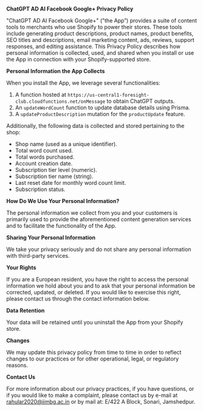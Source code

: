 **ChatGPT AD AI Facebook Google+ Privacy Policy**

"ChatGPT AD AI Facebook Google+" ("the App”) provides a suite of content tools to merchants who use Shopify to power their stores. These tools include generating product descriptions, product names, product benefits, SEO titles and descriptions, email marketing content, ads, reviews, support responses, and editing assistance. This Privacy Policy describes how personal information is collected, used, and shared when you install or use the App in connection with your Shopify-supported store.

**Personal Information the App Collects**

When you install the App, we leverage several functionalities:

1. A function hosted at `https://us-central1-foresight-club.cloudfunctions.net/onMessage` to obtain ChatGPT outputs.
2. An `updateWordCount` function to update database details using Prisma.
3. A `updateProductDescription` mutation for the `productUpdate` feature.

Additionally, the following data is collected and stored pertaining to the shop:
- Shop name (used as a unique identifier).
- Total word count used.
- Total words purchased.
- Account creation date.
- Subscription tier level (numeric).
- Subscription tier name (string).
- Last reset date for monthly word count limit.
- Subscription status.

**How Do We Use Your Personal Information?**

The personal information we collect from you and your customers is primarily used to provide the aforementioned content generation services and to facilitate the functionality of the App.

**Sharing Your Personal Information**

We take your privacy seriously and do not share any personal information with third-party services.

**Your Rights**

If you are a European resident, you have the right to access the personal information we hold about you and to ask that your personal information be corrected, updated, or deleted. If you would like to exercise this right, please contact us through the contact information below.

**Data Retention**

Your data will be retained until you uninstall the App from your Shopify store.

**Changes**

We may update this privacy policy from time to time in order to reflect changes to our practices or for other operational, legal, or regulatory reasons.

**Contact Us**

For more information about our privacy practices, if you have questions, or if you would like to make a complaint, please contact us by e-mail at rahular2020@iimbg.ac.in or by mail at:
E/422 A Block,
Sonari, Jamshedpur.

